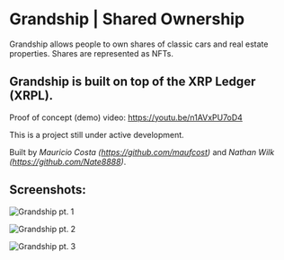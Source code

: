 # Grandship | Shared Ownership
Grandship allows people to own shares of classic cars and real estate properties. Shares are represented as NFTs.

## Grandship is built on top of the XRP Ledger (XRPL).

Proof of concept (demo) video: https://youtu.be/n1AVxPU7oD4

This is a project still under active development.

Built by *Mauricio Costa (https://github.com/maufcost)* and *Nathan Wilk (https://github.com/Nate8888)*.

## Screenshots:

![Grandship pt. 1](https://firebasestorage.googleapis.com/v0/b/xrpl-nate.appspot.com/o/Screen%20Shot%202021-10-09%20at%2016.24.31.png?alt=media&token=85c1b25a-d42c-440a-a4c1-e2ef07341ad4)

![Grandship pt. 2](https://firebasestorage.googleapis.com/v0/b/xrpl-nate.appspot.com/o/Screen%20Shot%202021-10-09%20at%2016.24.38.png?alt=media&token=fd283b86-aa51-476d-8b1e-050003b3196e)

![Grandship pt. 3](https://firebasestorage.googleapis.com/v0/b/xrpl-nate.appspot.com/o/Screen%20Shot%202021-10-09%20at%2016.24.50.png?alt=media&token=65f2a7ce-bd45-4adf-9a98-8dd17648ba45)
